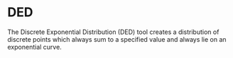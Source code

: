# DED
The Discrete Exponential Distribution (DED) tool creates a distribution of discrete points which always sum to a specified value and always lie on an exponential curve.  
